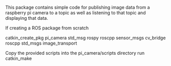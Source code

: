 This package contains simple code for publishing image data from a raspberry pi camera to a topic as well as listening to that topic and displaying that data.

If creating a ROS package from scratch

catkin_create_pkg pi_camera std_msg rospy roscpp sensor_msgs cv_bridge roscpp std_msgs image_transport


Copy the provided scripts into the pi_camera/scripts directory
run catkin_make 

